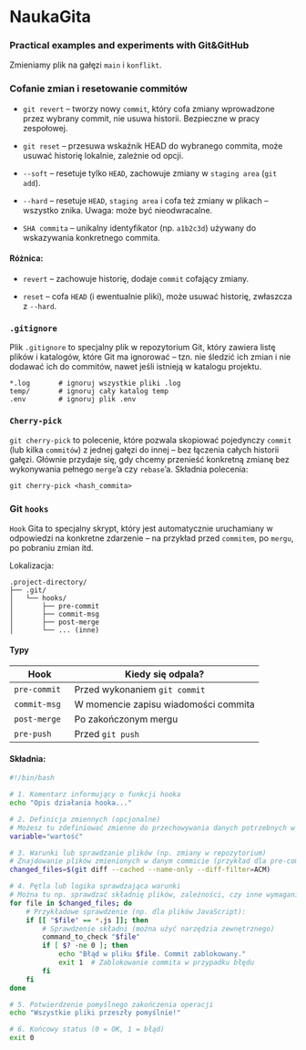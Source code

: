# NaukaGita

### Practical examples and experiments with Git&GitHub

Zmieniamy plik na gałęzi `main` i `konflikt`.

### Cofanie zmian i resetowanie commitów

- `git revert` – tworzy nowy `commit`, który cofa zmiany wprowadzone przez wybrany commit, nie usuwa historii. Bezpieczne w pracy zespołowej.

- `git reset` – przesuwa wskaźnik HEAD do wybranego commita, może usuwać historię lokalnie, zależnie od opcji.

- `--soft` – resetuje tylko `HEAD`, zachowuje zmiany w `staging area` (`git add`).

- `--hard` – resetuje `HEAD`, `staging area` i cofa też zmiany w plikach – wszystko znika. Uwaga: może być nieodwracalne.

- `SHA commita` – unikalny identyfikator (np. `a1b2c3d`) używany do wskazywania konkretnego commita.

#### Różnica:

- `revert` – zachowuje historię, dodaje `commit` cofający zmiany.

- `reset` – cofa `HEAD` (i ewentualnie pliki), może usuwać historię, zwłaszcza z `--hard`.

### `.gitignore`

Plik `.gitignore` to specjalny plik w repozytorium Git, który zawiera listę plików i katalogów, które Git ma ignorować – tzn. nie śledzić ich zmian i nie dodawać ich do commitów, nawet jeśli istnieją w katalogu projektu.

```
*.log       # ignoruj wszystkie pliki .log
temp/       # ignoruj cały katalog temp
.env        # ignoruj plik .env
```

### `Cherry-pick`

`git cherry-pick` to polecenie, które pozwala skopiować pojedynczy `commit` (lub kilka `commitów`) z jednej gałęzi do innej – bez łączenia całych historii gałęzi. Głównie przydaje się, gdy chcemy przenieść konkretną zmianę bez wykonywania pełnego `merge`’a czy `rebase`’a. Składnia polecenia:
```
git cherry-pick <hash_commita>
```

### Git `hooks`

`Hook` Gita to specjalny skrypt, który jest automatycznie uruchamiany w odpowiedzi na konkretne zdarzenie – na przykład przed `commitem`, po `mergu`, po pobraniu zmian itd.

Lokalizacja: 

```
.project-directory/
├── .git/
│   └── hooks/
│       ├── pre-commit
│       ├── commit-msg
│       ├── post-merge
│       └── ... (inne)
```
#### Typy

| Hook           | Kiedy się odpala?                          |
|----------------|--------------------------------------------|
| `pre-commit`   | Przed wykonaniem `git commit`              |
| `commit-msg `  | W momencie zapisu wiadomości commita       |
| `post-merge`   | Po zakończonym mergu                       |
| `pre-push `    | Przed `git push`                           |

#### Składnia:

```bash
#!/bin/bash

# 1. Komentarz informujący o funkcji hooka
echo "Opis działania hooka..."

# 2. Definicja zmiennych (opcjonalne)
# Możesz tu zdefiniować zmienne do przechowywania danych potrzebnych w skrypcie
variable="wartość"

# 3. Warunki lub sprawdzanie plików (np. zmiany w repozytorium)
# Znajdowanie plików zmienionych w danym commicie (przykład dla pre-commit)
changed_files=$(git diff --cached --name-only --diff-filter=ACM)

# 4. Pętla lub logika sprawdzająca warunki
# Można tu np. sprawdzać składnię plików, zależności, czy inne wymagania
for file in $changed_files; do
    # Przykładowe sprawdzenie (np. dla plików JavaScript):
    if [[ "$file" == *.js ]]; then
        # Sprawdzenie składni (można użyć narzędzia zewnętrznego)
        command_to_check "$file"
        if [ $? -ne 0 ]; then
            echo "Błąd w pliku $file. Commit zablokowany."
            exit 1  # Zablokowanie commita w przypadku błędu
        fi
    fi
done

# 5. Potwierdzenie pomyślnego zakończenia operacji
echo "Wszystkie pliki przeszły pomyślnie!"

# 6. Końcowy status (0 = OK, 1 = błąd)
exit 0
```
